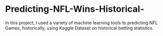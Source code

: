 # Predicting-NFL-Wins-Historical-
In this project, I used a variety of machine learning tools to predicting NFL Games, historically, using Kaggle Dataset on historical betting statistics. 
